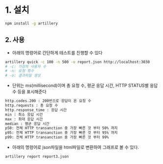 # 1. 설치

```bash
npm install -g artillery
```

## 2. 사용

- 아래의 명령어로 간단하게 테스트를 진행할 수 있다

```bash
artillery quick -c 100 -n 500 -o report.json http://localhost:3030
# -c: 가상의 사용자 수
# -n: 요청 횟수
# -o: 결과파일 생성
```

- 단위는 ms(millisecond)이며 총 요청 수, 평균 응답 시간, HTTP STATUS별 응답 수 등을 표시해준다

```bash
http.codes.200 : 200번으로 응답이 온 요청 수
http.requests : 총 요청 수
http.response_time : 응답 시간
min : 최소 응답 시간
max : 최대 응답 시간
median : 평균 응답 시간
p50: 전체 HTTP transanction 중 가장 빠른 것 부터 50% 까지
p95: 전체 HTTP transanction 중 가장 빠른 것 부터 95% 까지
p99: 전체 HTTP transanction 중 가장 빠른 것 부터 99%
```

- 아래의 명령어로 json파일을 html파일로 변환하여 그래프로 볼 수 있다.

```bash
artillery report report3.json
```
